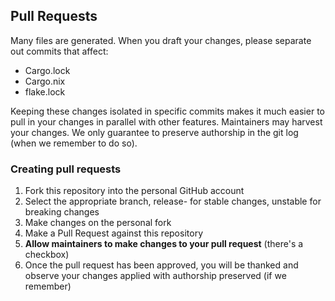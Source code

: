 ## Pull Requests

Many files are generated.  When you draft your changes, please separate out
commits that affect:

- Cargo.lock
- Cargo.nix
- flake.lock

Keeping these changes isolated in specific commits makes it much easier to pull
in your changes in parallel with other features.  Maintainers may harvest your
changes.  We only guarantee to preserve authorship in the git log (when we
remember to do so).

### Creating pull requests

1. Fork this repository into the personal GitHub account
2. Select the appropriate branch, release-<version> for stable changes, unstable
   for breaking changes
3. Make changes on the personal fork
4. Make a Pull Request against this repository
5. **Allow maintainers to make changes to your pull request** (there's a checkbox)
6. Once the pull request has been approved, you will be thanked and observe your
   changes applied with authorship preserved (if we remember)
